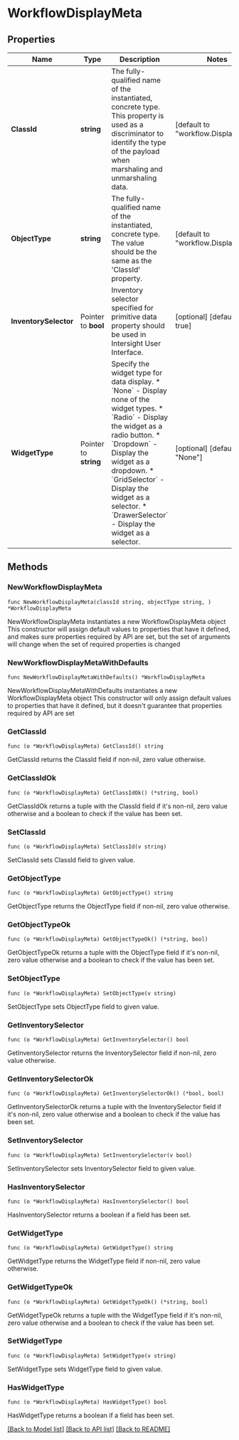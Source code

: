 # WorkflowDisplayMeta

## Properties

Name | Type | Description | Notes
------------ | ------------- | ------------- | -------------
**ClassId** | **string** | The fully-qualified name of the instantiated, concrete type. This property is used as a discriminator to identify the type of the payload when marshaling and unmarshaling data. | [default to "workflow.DisplayMeta"]
**ObjectType** | **string** | The fully-qualified name of the instantiated, concrete type. The value should be the same as the &#39;ClassId&#39; property. | [default to "workflow.DisplayMeta"]
**InventorySelector** | Pointer to **bool** | Inventory selector specified for primitive data property should be used in Intersight User Interface. | [optional] [default to true]
**WidgetType** | Pointer to **string** | Specify the widget type for data display. * &#x60;None&#x60; - Display none of the widget types. * &#x60;Radio&#x60; - Display the widget as a radio button. * &#x60;Dropdown&#x60; - Display the widget as a dropdown. * &#x60;GridSelector&#x60; - Display the widget as a selector. * &#x60;DrawerSelector&#x60; - Display the widget as a selector. | [optional] [default to "None"]

## Methods

### NewWorkflowDisplayMeta

`func NewWorkflowDisplayMeta(classId string, objectType string, ) *WorkflowDisplayMeta`

NewWorkflowDisplayMeta instantiates a new WorkflowDisplayMeta object
This constructor will assign default values to properties that have it defined,
and makes sure properties required by API are set, but the set of arguments
will change when the set of required properties is changed

### NewWorkflowDisplayMetaWithDefaults

`func NewWorkflowDisplayMetaWithDefaults() *WorkflowDisplayMeta`

NewWorkflowDisplayMetaWithDefaults instantiates a new WorkflowDisplayMeta object
This constructor will only assign default values to properties that have it defined,
but it doesn't guarantee that properties required by API are set

### GetClassId

`func (o *WorkflowDisplayMeta) GetClassId() string`

GetClassId returns the ClassId field if non-nil, zero value otherwise.

### GetClassIdOk

`func (o *WorkflowDisplayMeta) GetClassIdOk() (*string, bool)`

GetClassIdOk returns a tuple with the ClassId field if it's non-nil, zero value otherwise
and a boolean to check if the value has been set.

### SetClassId

`func (o *WorkflowDisplayMeta) SetClassId(v string)`

SetClassId sets ClassId field to given value.


### GetObjectType

`func (o *WorkflowDisplayMeta) GetObjectType() string`

GetObjectType returns the ObjectType field if non-nil, zero value otherwise.

### GetObjectTypeOk

`func (o *WorkflowDisplayMeta) GetObjectTypeOk() (*string, bool)`

GetObjectTypeOk returns a tuple with the ObjectType field if it's non-nil, zero value otherwise
and a boolean to check if the value has been set.

### SetObjectType

`func (o *WorkflowDisplayMeta) SetObjectType(v string)`

SetObjectType sets ObjectType field to given value.


### GetInventorySelector

`func (o *WorkflowDisplayMeta) GetInventorySelector() bool`

GetInventorySelector returns the InventorySelector field if non-nil, zero value otherwise.

### GetInventorySelectorOk

`func (o *WorkflowDisplayMeta) GetInventorySelectorOk() (*bool, bool)`

GetInventorySelectorOk returns a tuple with the InventorySelector field if it's non-nil, zero value otherwise
and a boolean to check if the value has been set.

### SetInventorySelector

`func (o *WorkflowDisplayMeta) SetInventorySelector(v bool)`

SetInventorySelector sets InventorySelector field to given value.

### HasInventorySelector

`func (o *WorkflowDisplayMeta) HasInventorySelector() bool`

HasInventorySelector returns a boolean if a field has been set.

### GetWidgetType

`func (o *WorkflowDisplayMeta) GetWidgetType() string`

GetWidgetType returns the WidgetType field if non-nil, zero value otherwise.

### GetWidgetTypeOk

`func (o *WorkflowDisplayMeta) GetWidgetTypeOk() (*string, bool)`

GetWidgetTypeOk returns a tuple with the WidgetType field if it's non-nil, zero value otherwise
and a boolean to check if the value has been set.

### SetWidgetType

`func (o *WorkflowDisplayMeta) SetWidgetType(v string)`

SetWidgetType sets WidgetType field to given value.

### HasWidgetType

`func (o *WorkflowDisplayMeta) HasWidgetType() bool`

HasWidgetType returns a boolean if a field has been set.


[[Back to Model list]](../README.md#documentation-for-models) [[Back to API list]](../README.md#documentation-for-api-endpoints) [[Back to README]](../README.md)


